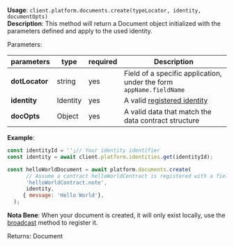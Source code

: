 **Usage**: `client.platform.documents.create(typeLocator, identity, documentOpts)`    
**Description**: This method will return a Document object initialized with the parameters defined and apply to the used identity. 

Parameters: 

| parameters        | type    | required            | Description                                                       |  
|-------------------|---------|------------------	| -----------------------------------------------------------------	|
| **dotLocator**    | string  | yes                 | Field of a specific application, under the form `appName.fieldName` |
| **identity**      | Identity| yes                 | A valid [registered identity](/platform/identities/register.md) |
| **docOpts**       | Object  | yes                 | A valid data that match the data contract structure |

**Example**: 
```js
const identityId = '';// Your identity identifier
const identity = await client.platform.identities.get(identityId);

const helloWorldDocument = await platform.documents.create(
      // Assume a contract helloWorldContract is registered with a field note
      'helloWorldContract.note',
      identity,
     { message: 'Hello World'},
  );
```
**Nota Bene**: When your document is created, it will only exist locally, use the [broadcast](/platform/documents/broadcast.md) method to register it.  

Returns: Document
